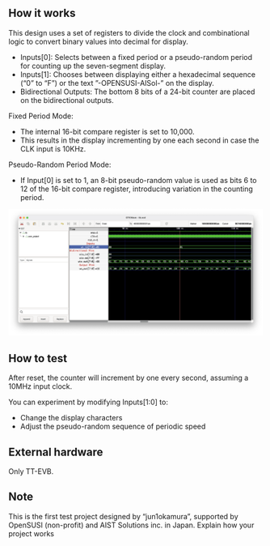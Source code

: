 <!---

This file is used to generate your project datasheet. Please fill in the information below and delete any unused
sections.

You can also include images in this folder and reference them in the markdown. Each image must be less than
512 kb in size, and the combined size of all images must be less than 1 MB.
-->

## How it works

This design uses a set of registers to divide the clock and combinational logic to convert binary values into decimal for display.

- Inputs[0]: Selects between a fixed period or a pseudo-random period for counting up the seven-segment display.
- Inputs[1]: Chooses between displaying either a hexadecimal sequence (“0” to “F”) or the text ”-OPENSUSI-AISol-” on the display.
- Bidirectional Outputs: The bottom 8 bits of a 24-bit counter are placed on the bidirectional outputs.

Fixed Period Mode:
- The internal 16-bit compare register is set to 10,000.
- This results in the display incrementing by one each second in case the CLK input is 10KHz.

Pseudo-Random Period Mode:
- If Input[0] is set to 1, an 8-bit pseudo-random value is used as bits 6 to 12 of the 16-bit compare register, introducing variation in the counting period.


![WAVEFORM](./WAVE1.png)

## How to test

After reset, the counter will increment by one every second, assuming a 10MHz input clock.

You can experiment by modifying Inputs[1:0] to:
- Change the display characters
- Adjust the pseudo-random sequence of periodic speed

## External hardware

Only TT-EVB.

## Note

This is the first test project designed by “jun1okamura”, supported by OpenSUSI (non-profit) and AIST Solutions inc. in Japan.
Explain how your project works
